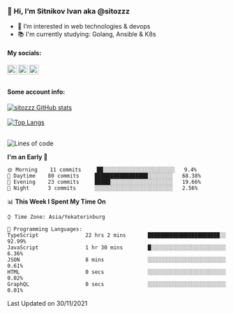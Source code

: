 ### 👋 Hi, I’m Sitnikov Ivan aka @sitozzz
- 👀 I’m interested in web technologies & devops
- 📚 I'm currently studying: Golang, Ansible & K8s

#### My socials:
[<img align="left" alt="sitozzz | Instagram" width="22px" src="https://cdn.jsdelivr.net/npm/simple-icons@v3/icons/gmail.svg" />][gmail]
[<img align="left" alt="sitozzz | LinkedIn" width="22px" src="https://cdn.jsdelivr.net/npm/simple-icons@v3/icons/linkedin.svg" />][linkedin]
[<img align="left" alt="sitozzz | Instagram" width="22px" src="https://cdn.jsdelivr.net/npm/simple-icons@v3/icons/instagram.svg" />][instagram]

[gmail]: mailto:sit7602@gmail.com
[linkedin]: https://www.linkedin.com/in/ivan-sitnikov-650ba2203
[instagram]: https://www.instagram.com/sitozzz_rulozzz/

<br/><br/>

#### Some account info:

[![sitozzz GitHub stats](https://github-readme-stats.vercel.app/api?username=sitozzz)](https://github.com/anuraghazra/github-readme-stats)
<br/><br/>
[![Top Langs](https://github-readme-stats.vercel.app/api/top-langs/?username=sitozzz&layout=compact)](https://github.com/anuraghazra/github-readme-stats)
<br/><br/>
<!--START_SECTION:waka-->
![Lines of code](https://img.shields.io/badge/From%20Hello%20World%20I%27ve%20Written-185931%20lines%20of%20code-blue)

**I'm an Early 🐤** 

```text
🌞 Morning    11 commits     ██░░░░░░░░░░░░░░░░░░░░░░░   9.4% 
🌆 Daytime    80 commits     █████████████████░░░░░░░░   68.38% 
🌃 Evening    23 commits     █████░░░░░░░░░░░░░░░░░░░░   19.66% 
🌙 Night      3 commits      ░░░░░░░░░░░░░░░░░░░░░░░░░   2.56%

```


📊 **This Week I Spent My Time On** 

```text
⌚︎ Time Zone: Asia/Yekaterinburg

💬 Programming Languages: 
TypeScript               22 hrs 2 mins       ███████████████████████░░   92.99% 
JavaScript               1 hr 30 mins        █░░░░░░░░░░░░░░░░░░░░░░░░   6.36% 
JSON                     8 mins              ░░░░░░░░░░░░░░░░░░░░░░░░░   0.61% 
HTML                     0 secs              ░░░░░░░░░░░░░░░░░░░░░░░░░   0.02% 
GraphQL                  0 secs              ░░░░░░░░░░░░░░░░░░░░░░░░░   0.01%

```


 Last Updated on 30/11/2021
<!--END_SECTION:waka-->
